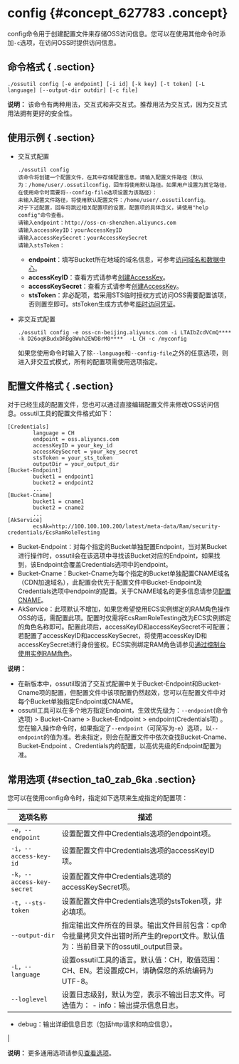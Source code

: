 # config {#concept_627783 .concept}

config命令用于创建配置文件来存储OSS访问信息。您可以在使用其他命令时添加`-c`选项，在访问OSS时提供访问信息。

## 命令格式 { .section}

``` {#d7e28}
./ossutil config [-e endpoint] [-i id] [-k key] [-t token] [-L language] [--output-dir outdir] [-c file]
```

**说明：** 该命令有两种用法，交互式和非交互式。推荐用法为交互式，因为交互式用法拥有更好的安全性。

## 使用示例 { .section}

-   交互式配置

    ``` {#d7e44}
    ./ossutil config
    该命令将创建一个配置文件，在其中存储配置信息。请输入配置文件路径（默认为：/home/user/.ossutilconfig，回车将使用默认路径。如果用户设置为其它路径，在使用命令时需要将--config-file选项设置为该路径）： 
    未输入配置文件路径，将使用默认配置文件：/home/user/.ossutilconfig。 
    对于下述配置，回车将跳过相关配置项的设置，配置项的具体含义，请使用"help config"命令查看。 
    请输入endpoint：http://oss-cn-shenzhen.aliyuncs.com 
    请输入accessKeyID：yourAccessKeyID 
    请输入accessKeySecret：yourAccessKeySecret
    请输入stsToken： 
    ```

    -   **endpoint**：填写Bucket所在地域的域名信息，可参考[访问域名和数据中心](../intl.zh-CN/开发指南/访问域名（Endpoint）/访问域名和数据中心.md#)。
    -   **accessKeyID**：查看方式请参考[创建AccessKey](../intl.zh-CN/通用参考/创建AccessKey.md#)。
    -   **accessKeySecret**：查看方式请参考[创建AccessKey](../intl.zh-CN/通用参考/创建AccessKey.md#)。
    -   **stsToken**：非必配项，若采用STS临时授权方式访问OSS需要配置该项，否则置空即可。stsToken生成方式参考[临时访问凭证](../intl.zh-CN/开发指南/上传文件（Object）/授权给第三方上传.md#section_dvv_hkb_5db)。
-   非交互式配置

    ``` {#d7e83}
    ./ossutil config -e oss-cn-beijing.aliyuncs.com -i LTAIbZcdVCmQ**** -k D26oqKBudxDRBg8Wuh2EWDBrM0****  -L CH -c /myconfig
    ```

    如果您使用命令时输入了除`--language`和`--config-file`之外的任意选项，则进入非交互式模式，所有的配置项需使用选项指定。


## 配置文件格式 { .section}

对于已经生成的配置文件，您也可以通过直接编辑配置文件来修改OSS访问信息。ossutil工具的配置文件格式如下：

``` {#d7e105}
[Credentials]
        language = CH
        endpoint = oss.aliyuncs.com
        accessKeyID = your_key_id
        accessKeySecret = your_key_secret
        stsToken = your_sts_token
        outputDir = your_output_dir
[Bucket-Endpoint]
        bucket1 = endpoint1
        bucket2 = endpoint2
        ...
[Bucket-Cname]
        bucket1 = cname1
        bucket2 = cname2
        ...
[AkService]
        ecsAk=http://100.100.100.200/latest/meta-data/Ram/security-credentials/EcsRamRoleTesting
```

-   Bucket-Endpoint：对每个指定的Bucket单独配置Endpoint，当对某Bucket进行操作时，ossutil会在该选项中寻找该Bucket对应的Endpoint，如果找到，该Endpoint会覆盖Credentials选项中的endpoint。
-   Bucket-Cname：Bucket-Cname为每个指定的Bucket单独配置CNAME域名（CDN加速域名），此配置会优先于配置文件中Bucket-Endpoint及Credentials选项中endpoint的配置。关于CNAME域名的更多信息请参见[配置CNAME](../intl.zh-CN/快速入门/入门概述.md#substeps_9my_37d_bc3)。
-   AkService：此项默认不增加，如果您希望使用ECS实例绑定的RAM角色操作OSS的话，需配置此项。配置时仅需将EcsRamRoleTesting改为ECS实例绑定的角色名称即可。配置此项后，accessKeyID和accessKeySecret不可配置；若配置了accessKeyID和accessKeySecret，将使用accessKeyID和accessKeySecret进行身份鉴权。ECS实例绑定RAM角色请参见[通过控制台使用实例RAM角色](../intl.zh-CN/安全/实例RAM角色/通过控制台使用实例RAM角色.md#)。

**说明：** 

-   在新版本中，ossutil取消了交互式配置中关于Bucket-Endpoint和Bucket-Cname项的配置，但配置文件中该项配置仍然起效，您可以在配置文件中对每个Bucket单独指定Endpoint或CNAME。
-   ossutil工具可以在多个地方指定Endpoint，生效优先级为：`--endpoint`\(命令选项\) \> Bucket-Cname \> Bucket-Endpoint \> endpoint\(Credentials项\) 。您在输入操作命令时，如果指定了`--endpoint`（可简写为`-e`）选项，以`--endpoint`的值为准。若未指定，则会在配置文件中依次查找Bucket-Cname、Bucket-Endpoint 、Credentials内的配置，以高优先级的Endpoint配置为准。

## 常用选项 {#section_ta0_zab_6ka .section}

您可以在使用config命令时，指定如下选项来生成指定的配置项：

|选项名称|描述|
|----|--|
|`-e，--endpoint`|设置配置文件中Credentials选项的endpoint项。|
|`-i，--access-key-id`|设置配置文件中Credentials选项的accessKeyID项。|
|`-k，--access-key-secret`|设置配置文件中Credentials选项的accessKeySecret项。|
|`-t，--sts-token`|设置配置文件中Credentials选项的stsToken项，非必填项。|
|`--output-dir`|指定输出文件所在的目录。输出文件目前包含：cp命令批量拷贝文件出错时所产生的report文件。默认值为：当前目录下的ossutil\_output目录。|
|`-L，--language`|设置ossutil工具的语言。默认值：CH，取值范围：CH、EN。若设置成CH，请确保您的系统编码为UTF-8。|
|`--loglevel`|设置日志级别，默认为空，表示不输出日志文件。可选值为： -   info：输出提示信息日志。
-   debug：输出详细信息日志（包括http请求和响应信息）。

 |

**说明：** 更多通用选项请参见[查看选项](intl.zh-CN/ossutil多版本文档/查看选项.md#)。

